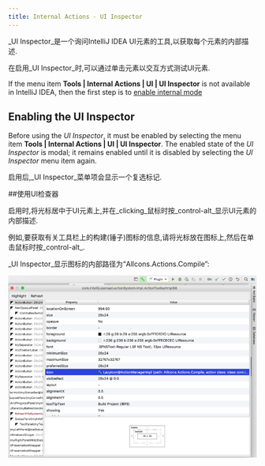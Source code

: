 ```yaml
---
title: Internal Actions - UI Inspector
---
```


_UI Inspector_是一个询问IntelliJ IDEA UI元素的工具,以获取每个元素的内部描述.

在启用_UI Inspector_时,可以通过单击元素以交互方式测试UI元素.


If the menu item **Tools \| Internal Actions \| UI \| UI Inspector** is not available in IntelliJ IDEA, then the first step is to [enable internal mode](enabling_internal.md)

## Enabling the UI Inspector
Before using the _UI Inspector_, it must be enabled by selecting the menu item **Tools \| Internal Actions \| UI \| UI Inspector**.
The enabled state of the _UI Inspector_ is modal; it remains enabled until it is disabled by selecting the _UI Inspector_ menu item again. 

启用后,_UI Inspector_菜单项会显示一个复选标记.


##使用UI检查器

启用时,将光标居中于UI元素上,并在_clicking_鼠标时按_control-alt_显示UI元素的内部描述.


例如,要获取有关工具栏上的构建(锤子)图标的信息,请将光标放在图标上,然后在单击鼠标时按_control-alt_.

_UI Inspector_显示图标的内部路径为“Allcons.Actions.Compile”:


![内部图标信息](img/internal_uii_icon_info.png)


